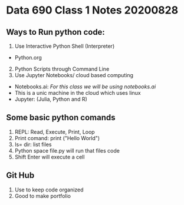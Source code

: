 # Data 690 Class 1 Notes 20200828
## Ways to Run python code:
1. Use Interactive Python Shell (Interpreter)
- Python.org
2. Python Scripts through Command Line
3. Use Jupyter Notebooks/ cloud based computing 
- Notebooks.ai: *For this class we will be using notebooks.ai*
- This is a unic machine in the cloud which uses linux 
- Jupyter: (Julia, Python and R) 


## Some basic python comands 
1. REPL: Read, Execute, Print, Loop 
2. Print comand: print ("Hello World") 
3. ls= dir: list files
4. Python space file.py will run that files code 
5. Shift Enter will execute a cell


## Git Hub
1. Use to keep code organized 
2. Good to make portfolio
